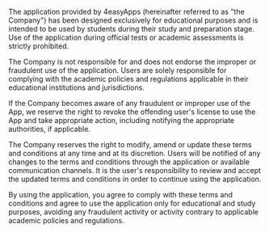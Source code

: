 The application provided by 4easyApps (hereinafter referred to as "the Company") has been designed exclusively for educational purposes and is intended to be used by students during their study and preparation stage. Use of the application during official tests or academic assessments is strictly prohibited.

The Company is not responsible for and does not endorse the improper or fraudulent use of the application. Users are solely responsible for complying with the academic policies and regulations applicable in their educational institutions and jurisdictions.

If the Company becomes aware of any fraudulent or improper use of the App, we reserve the right to revoke the offending user's license to use the App and take appropriate action, including notifying the appropriate authorities, if applicable.

The Company reserves the right to modify, amend or update these terms and conditions at any time and at its discretion. Users will be notified of any changes to the terms and conditions through the application or available communication channels. It is the user's responsibility to review and accept the updated terms and conditions in order to continue using the application.

By using the application, you agree to comply with these terms and conditions and agree to use the application only for educational and study purposes, avoiding any fraudulent activity or activity contrary to applicable academic policies and regulations.
